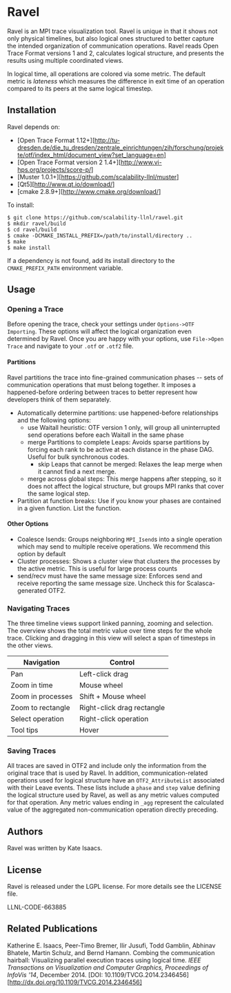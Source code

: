 Ravel
=====
Ravel is an MPI trace visualization tool. Ravel is unique in that it shows not
only physical timelines, but also logical ones structured to better capture
the intended organization of communication operations. Ravel reads Open Trace
Format versions 1 and 2, calculates logical structure, and presents the
results using multiple coordinated views.

In logical time, all operations are colored via some metric. The default
metric is *lateness* which measures the difference in exit time of an
operation compared to its peers at the same logical timestep. 

Installation
------------
Ravel depends on:
- [Open Trace Format 1.12+][http://tu-dresden.de/die_tu_dresden/zentrale_einrichtungen/zih/forschung/projekte/otf/index_html/document_view?set_language=en]
- [Open Trace Format version 2 1.4+][http://www.vi-hps.org/projects/score-p/]
- [Muster 1.0.1+][https://github.com/scalability-llnl/muster]
- [Qt5][http://www.qt.io/download/]
- [cmake 2.8.9+][http://www.cmake.org/download/]

To install:

    $ git clone https://github.com/scalability-llnl/ravel.git
    $ mkdir ravel/build
    $ cd ravel/build
    $ cmake -DCMAKE_INSTALL_PREFIX=/path/to/install/directory ..
    $ make
    $ make install

If a dependency is not found, add its install directory to the
`CMAKE_PREFIX_PATH` environment variable.

Usage
-----

### Opening a Trace

Before opening the trace, check your settings under `Options->OTF Importing`.
These options will affect the logical organization even determined by Ravel.
Once you are happy with your options, use `File->Open Trace` and navigate to
your `.otf` or `.otf2` file.

#### Partitions

Ravel partitions the trace into fine-grained communication phases -- sets of
communication operations that must belong together. It imposes a
happened-before ordering between traces to better represent how developers
think of them separately.

* Automatically determine partitions: use happened-before relationships and
  the following options:
  * use Waitall heuristic: OTF version 1 only, will group all uninterrupted 
    send operations before each Waitall in the same phase
  * merge Partitions to complete Leaps: Avoids sparse partitions by forcing
    each rank to be active at each distance in the phase DAG. Useful for bulk
    synchronous codes.
    * skip Leaps that cannot be merged: Relaxes the leap merge when it cannot
      find a next merge.
  * merge across global steps: This merge happens after stepping, so it does
    not affect the logical structure, but groups MPI ranks that cover the same
    logical step.
* Partition at function breaks: Use if you know your phases are contained in
  a given function. List the function. 

#### Other Options
* Coalesce Isends: Groups neighboring `MPI_Isend`s into a single operation
  which may send to multiple receive operations. We recommend this option by
default
* Cluster processes: Shows a cluster view that clusters the processes by the
  active metric. This is useful for large process counts
* send/recv must have the same message size: Enforces send and receive
  reporting the same message size. Uncheck this for Scalasca-generated OTF2.

### Navigating Traces

The three timeline views support linked panning, zooming and selection. The
overview shows the total metric value over time steps for the whole trace.
Clicking and dragging in this view will select a span of timesteps in the
other views.

Navigation | Control
-----------|---------
Pan | Left-click drag
Zoom in time | Mouse wheel
Zoom in processes | Shift + Mouse wheel
Zoom to rectangle | Right-click drag rectangle
Select operation | Right-click operation
Tool tips | Hover


### Saving Traces
All traces are saved in OTF2 and include only the information from the
original trace that is used by Ravel. In addition, communication-related
operations used for logical structure have an `OTF2_AttributeList` associated
with their Leave events. These lists include a `phase` and `step` value
defining the logical structure used by Ravel, as well as any metric values
computed for that operation. Any metric values ending in `_agg` represent the
calculated value of the aggregated non-communication operation directly
preceding.


Authors
-------
Ravel was written by Kate Isaacs.

License
-------
Ravel is released under the LGPL license. For more details see the LICENSE
file.

LLNL-CODE-663885

Related Publications
--------------------
Katherine E. Isaacs, Peer-Timo Bremer, Ilir Jusufi, Todd Gamblin, Abhinav
Bhatele, Martin Schulz, and Bernd Hamann. Combing the communication hairball:
Visualizing parallel execution traces using logical time. *IEEE Transactions on
Visualization and Computer Graphics, Proceedings of InfoVis '14*, December 2014. 
[DOI: 10.1109/TVCG.2014.2346456][http://dx.doi.org/10.1109/TVCG.2014.2346456]
